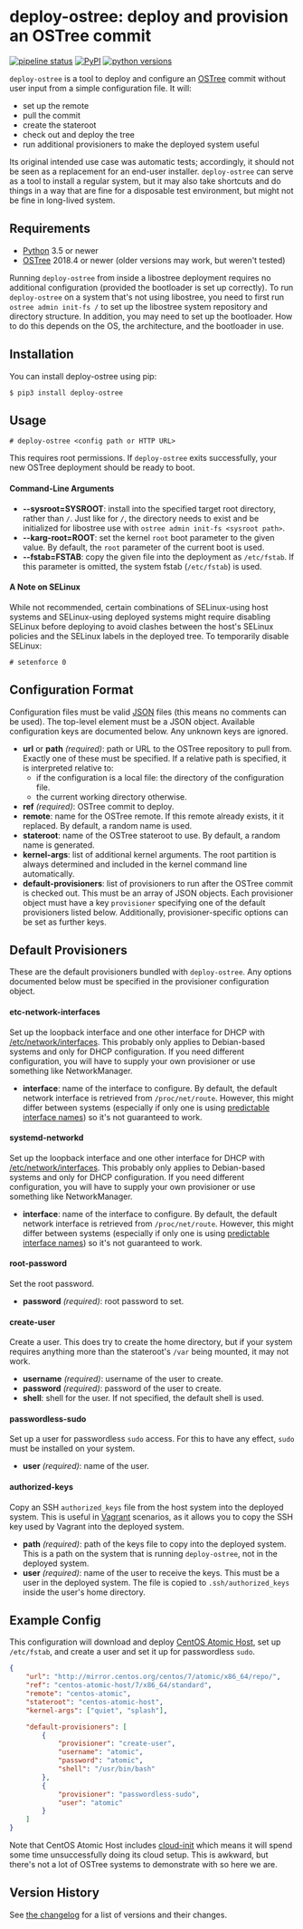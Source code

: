# deploy-ostree: deploy and provision an OSTree commit

[![pipeline status](https://gitlab.com/fkrull/deploy-ostree/badges/master/pipeline.svg)](https://gitlab.com/fkrull/deploy-ostree/pipelines)
[![PyPI](https://img.shields.io/pypi/v/deploy-ostree.svg)](https://pypi.org/project/deploy-ostree/)
[![python versions](https://img.shields.io/pypi/pyversions/deploy-ostree.svg)](https://pypi.org/project/deploy-ostree/)

`deploy-ostree` is a tool to deploy and configure an [OSTree][ostree] commit
without user input from a simple configuration file. It will:

* set up the remote
* pull the commit
* create the stateroot
* check out and deploy the tree
* run additional provisioners to make the deployed system useful

Its original intended use case was automatic tests; accordingly, it should not
be seen as a replacement for an end-user installer. `deploy-ostree` can serve
as a tool to install a regular system, but it may also take shortcuts and do
things in a way that are fine for a disposable test environment, but might not
be fine in long-lived system.

## Requirements

* [Python][python] 3.5 or newer
* [OSTree][ostree] 2018.4 or newer (older versions may work, but weren't tested)

[python]: https://python.org
[ostree]: https://ostree.readthedocs.io

Running `deploy-ostree` from inside a libostree deployment requires no
additional configuration (provided the bootloader is set up correctly). To run
`deploy-ostree` on a system that's not using libostree, you need to first run
`ostree admin init-fs /` to set up the libostree system repository and directory
structure. In addition, you may need to set up the bootloader. How to do this
depends on the OS, the architecture, and the bootloader in use.

## Installation

You can install deploy-ostree using pip:

```console
$ pip3 install deploy-ostree
```

## Usage

```console
# deploy-ostree <config path or HTTP URL>
```

This requires root permissions. If `deploy-ostree` exits successfully, your new
OSTree deployment should be ready to boot.

#### Command-Line Arguments

* **--sysroot=SYSROOT**: install into the specified target root directory,
  rather than `/`. Just like for `/`, the directory needs to exist and be
  initialized for libostree use with `ostree admin init-fs <sysroot path>`.
* **--karg-root=ROOT**: set the kernel `root` boot parameter to the given value.
  By default, the `root` parameter of the current boot is used.
* **--fstab=FSTAB**: copy the given file into the deployment as `/etc/fstab`. If
  this parameter is omitted, the system fstab (`/etc/fstab`) is used.

#### A Note on SELinux

While not recommended, certain combinations of SELinux-using host systems and
SELinux-using deployed systems might require disabling SELinux before deploying
to avoid clashes between the host's SELinux policies and the SELinux labels in
the deployed tree. To temporarily disable SELinux:

```console
# setenforce 0
```

## Configuration Format

Configuration files must be valid [JSON][json] files (this means no comments can
be used). The top-level element must be a JSON object. Available configuration
keys are documented below. Any unknown keys are ignored.

[json]: https://www.json.org/

* **url** or **path** *(required)*: path or URL to the OSTree repository to
  pull from. Exactly one of these must be specified. If a relative path is
  specified, it is interpreted relative to:
  * if the configuration is a local file: the directory of the configuration
    file.
  * the current working directory otherwise.
* **ref** *(required)*: OSTree commit to deploy.
* **remote**: name for the OSTree remote. If this remote already exists, it it
  replaced. By default, a random name is used.
* **stateroot**: name of the OSTree stateroot to use. By default, a random name
  is generated.
* **kernel-args**: list of additional kernel arguments. The root partition is
  always determined and included in the kernel command line automatically.
* **default-provisioners**: list of provisioners to run after the OSTree commit
  is checked out. This must be an array of JSON objects. Each provisioner object
  must have a key `provisioner` specifying one of the default provisioners
  listed below. Additionally, provisioner-specific options can be set as further
  keys.

## Default Provisioners

These are the default provisioners bundled with `deploy-ostree`. Any options
documented below must be specified in the provisioner configuration object.

#### etc-network-interfaces

Set up the loopback interface and one other interface for DHCP with
[/etc/network/interfaces][etc-network-interfaces]. This probably only applies
to Debian-based systems and only for DHCP configuration. If you need different
configuration, you will have to supply your own provisioner or use something
like NetworkManager.

* **interface**: name of the interface to configure. By default, the default
  network interface is retrieved from `/proc/net/route`. However, this might
  differ between systems (especially if only one is using
  [predictable interface names][predictable]) so it's not guaranteed to work.

[etc-network-interfaces]: https://wiki.debian.org/NetworkConfiguration
[predictable]: https://www.freedesktop.org/wiki/Software/systemd/PredictableNetworkInterfaceNames/

#### systemd-networkd

Set up the loopback interface and one other interface for DHCP with
[/etc/network/interfaces][etc-network-interfaces]. This probably only applies
to Debian-based systems and only for DHCP configuration. If you need different
configuration, you will have to supply your own provisioner or use something
like NetworkManager.

* **interface**: name of the interface to configure. By default, the default
  network interface is retrieved from `/proc/net/route`. However, this might
  differ between systems (especially if only one is using
  [predictable interface names][predictable]) so it's not guaranteed to work.

[etc-network-interfaces]: https://wiki.debian.org/NetworkConfiguration
[predictable]: https://www.freedesktop.org/wiki/Software/systemd/PredictableNetworkInterfaceNames/

#### root-password

Set the root password.

* **password** *(required)*: root password to set.

#### create-user

Create a user. This does try to create the home directory, but if your system
requires anything more than the stateroot's `/var` being mounted, it may not
work.

* **username** *(required)*: username of the user to create.
* **password** *(required)*: password of the user to create.
* **shell**: shell for the user. If not specified, the default shell is used.

#### passwordless-sudo

Set up a user for passwordless `sudo` access. For this to have any effect,
`sudo` must be installed on your system.

* **user** *(required)*: name of the user.

#### authorized-keys

Copy an SSH `authorized_keys` file from the host system into the deployed
system. This is useful in [Vagrant][vagrant] scenarios, as it allows you to copy
the SSH key used by Vagrant into the deployed system.

* **path** *(required)*: path of the keys file to copy into the deployed system.
  This is a path on the system that is running `deploy-ostree`, not in the
  deployed system.
* **user** *(required)*: name of the user to receive the keys. This must be a
  user in the deployed system. The file is copied to `.ssh/authorized_keys`
  inside the user's home directory.

[vagrant]: https://vagrantup.com

## Example Config

This configuration will download and deploy [CentOS Atomic Host][centos-atomic],
set up `/etc/fstab`, and create a user and set it up for passwordless `sudo`.

```json
{
    "url": "http://mirror.centos.org/centos/7/atomic/x86_64/repo/",
    "ref": "centos-atomic-host/7/x86_64/standard",
    "remote": "centos-atomic",
    "stateroot": "centos-atomic-host",
    "kernel-args": ["quiet", "splash"],

    "default-provisioners": [
        {
            "provisioner": "create-user",
            "username": "atomic",
            "password": "atomic",
            "shell": "/usr/bin/bash"
        },
        {
            "provisioner": "passwordless-sudo",
            "user": "atomic"
        }
    ]
}
```

Note that CentOS Atomic Host includes [cloud-init][cloud-init] which means it
will spend some time unsuccessfully doing its cloud setup. This is awkward, but
there's not a lot of OSTree systems to demonstrate with so here we are.

[centos-atomic]: https://wiki.centos.org/SpecialInterestGroup/Atomic/Download
[cloud-init]: http://www.projectatomic.io/blog/2014/10/getting-started-with-cloud-init/

## Version History

See [the changelog][changelog] for a list of versions and their changes.

[changelog]: https://gitlab.com/fkrull/deploy-ostree/blob/master/CHANGELOG.md
